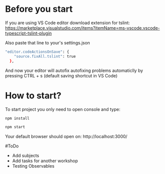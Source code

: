 # Before you start

If you are using VS Code editor download extension for tslint: <br/>
https://marketplace.visualstudio.com/items?itemName=ms-vscode.vscode-typescript-tslint-plugin

Also paste that line to your's settings.json 
```sh
"editor.codeActionsOnSave": {
    "source.fixAll.tslint": true
  },
```
And now your editor will autofix autofixing problems automaticlly by pressing CTRL + s (default saving shortcut in VS Code)

# How to start?

To start project you only need to open console and type:

```sh
npm install

npm start
```
Your default browser should open on: http://localhost:3000/


#ToDo
+ Add subjects
+ Add tasks for another workshop 
+ Testing Observables
